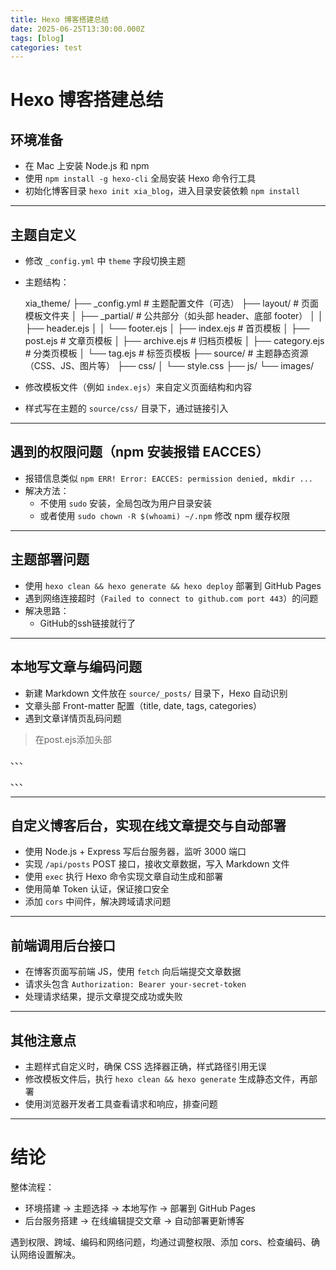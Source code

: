 ```yaml
---
title: Hexo 博客搭建总结
date: 2025-06-25T13:30:00.000Z
tags: [blog]
categories: test
---
```


# Hexo 博客搭建总结

## 环境准备

- 在 Mac 上安装 Node.js 和 npm
- 使用 `npm install -g hexo-cli` 全局安装 Hexo 命令行工具
- 初始化博客目录 `hexo init xia_blog`，进入目录安装依赖 `npm install`

---

## 主题自定义

- 修改 `_config.yml` 中 `theme` 字段切换主题

- 主题结构：

  xia_theme/
   ├── _config.yml           # 主题配置文件（可选）
   ├── layout/               # 页面模板文件夹
   │   ├── _partial/         # 公共部分（如头部 header、底部 footer）
   │   │   ├── header.ejs
   │   │   └── footer.ejs
   │   ├── index.ejs         # 首页模板
   │   ├── post.ejs          # 文章页模板
   │   ├── archive.ejs       # 归档页模板
   │   ├── category.ejs      # 分类页模板
   │   └── tag.ejs           # 标签页模板
   ├── source/               # 主题静态资源（CSS、JS、图片等）
          ├── css/
          │   └── style.css
          ├── js/
          └── images/

- 修改模板文件（例如 `index.ejs`）来自定义页面结构和内容

- 样式写在主题的 `source/css/` 目录下，通过链接引入

---

## 遇到的权限问题（npm 安装报错 EACCES）

- 报错信息类似 `npm ERR! Error: EACCES: permission denied, mkdir ...`
- 解决方法：
  - 不使用 `sudo` 安装，全局包改为用户目录安装
  - 或者使用 `sudo chown -R $(whoami) ~/.npm` 修改 npm 缓存权限

---

## 主题部署问题

- 使用 `hexo clean && hexo generate && hexo deploy` 部署到 GitHub Pages
- 遇到网络连接超时（`Failed to connect to github.com port 443`）的问题
- 解决思路：
  - GitHub的ssh链接就行了

---

## 本地写文章与编码问题
- 新建 Markdown 文件放在 `source/_posts/` 目录下，Hexo 自动识别
- 文章头部 Front-matter 配置（title, date, tags, categories）
- 遇到文章详情页乱码问题

> 在post.ejs添加头部 

、、、

<!DOCTYPE html>
<html lang="zh-CN">
<head>
  <meta charset="UTF-8">
  <title><%= page.title %> - <%= config.title %></title>
  <link rel="stylesheet" href="/css/style.css">
</head>

、、、

---

## 自定义博客后台，实现在线文章提交与自动部署
- 使用 Node.js + Express 写后台服务器，监听 3000 端口
- 实现 `/api/posts` POST 接口，接收文章数据，写入 Markdown 文件
- 使用 `exec` 执行 Hexo 命令实现文章自动生成和部署
- 使用简单 Token 认证，保证接口安全
- 添加 `cors` 中间件，解决跨域请求问题

---

##  前端调用后台接口
- 在博客页面写前端 JS，使用 `fetch` 向后端提交文章数据
- 请求头包含 `Authorization: Bearer your-secret-token`
- 处理请求结果，提示文章提交成功或失败

---

## 其他注意点
- 主题样式自定义时，确保 CSS 选择器正确，样式路径引用无误
- 修改模板文件后，执行 `hexo clean && hexo generate` 生成静态文件，再部署
- 使用浏览器开发者工具查看请求和响应，排查问题

---

# 结论
整体流程：
- 环境搭建 → 主题选择 → 本地写作 → 部署到 GitHub Pages
- 后台服务搭建 → 在线编辑提交文章 → 自动部署更新博客

遇到权限、跨域、编码和网络问题，均通过调整权限、添加 cors、检查编码、确认网络设置解决。
